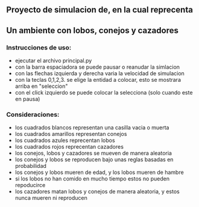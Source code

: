 ## Proyecto de simulacion de, en la cual reprecenta
## Un ambiente con lobos, conejos y cazadores

### Instrucciones de uso:

- ejecutar el archivo principal.py
- con la barra espaciadora se puede pausar o reanudar la simlacion
- con las flechas izquierda y derecha varia la velocidad de simulacion
- con la teclas 0,1,2,3. se elige la entidad a colocar, esto se mostrara arriba en "seleccion"
- con el click izquierdo se puede colocar la selecciona (solo cuando este en pausa)

### Consideraciones:

- los cuadrados blancos representan una casilla vacia o muerta
- los cuadrados amarillos representan conejos
- los cuadrados azules reprecentan lobos
- los cuadrados rojos reprecentan cazadores
- los conejos, lobos y cazadores se mueven de manera aleatoria
- los conejos y lobos se reproducen bajo unas reglas basadas en probabilidad
- los conejos y lobos mueren de edad, y los lobos mueren de hambre
- si los lobos no han comido en mucho tiempo estos no pueden repoducirce
- los cazadores matan lobos y conejos de manera aleatoria, y estos nunca mueren ni reproducen
